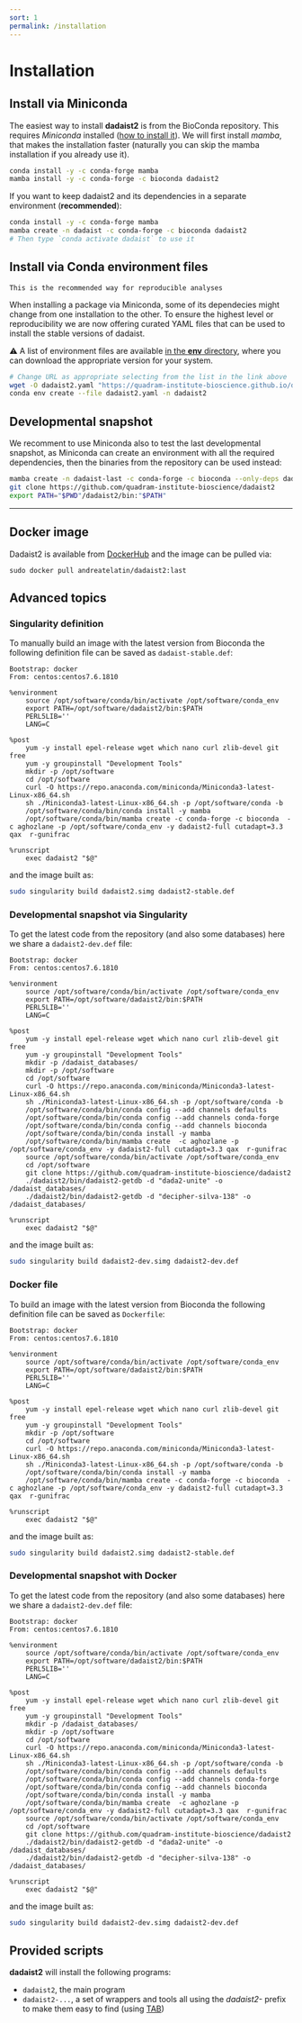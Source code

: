 ```yaml
---
sort: 1
permalink: /installation
---
```


# Installation

## Install via Miniconda

The easiest way to install **dadaist2** is from the BioConda repository.
This requires  _Miniconda_ installed ([how to install it](https://docs.conda.io/en/latest/miniconda.html)).
We will first install _mamba_, that makes the installation faster (naturally you can skip the mamba installation if
you already use it).

```bash
conda install -y -c conda-forge mamba
mamba install -y -c conda-forge -c bioconda dadaist2
```

If you want to keep dadaist2 and its dependencies in a separate environment (**recommended**):

```bash
conda install -y -c conda-forge mamba
mamba create -n dadaist -c conda-forge -c bioconda dadaist2
# Then type `conda activate dadaist` to use it
```

## Install via Conda environment files

```note
This is the recommended way for reproducible analyses
```

When installing a package via Miniconda, some of its dependecies might change
from one installation to the other. To ensure the highest level or reproducibility
we are now offering curated YAML files that can be used to install the stable versions
of dadaist.

:warning: A list of environment files are available
[in the **env** directory](https://github.com/quadram-institute-bioscience/dadaist2/tree/master/env),
where you can download the appropriate version for your system.

```bash
# Change URL as appropriate selecting from the list in the link above
wget -O dadaist2.yaml "https://quadram-institute-bioscience.github.io/dadaist2/dadaist2-$(uname).yaml"
conda env create --file dadaist2.yaml -n dadaist2
```


## Developmental snapshot

We recomment to use Miniconda also to test the last developmental snapshot, as Miniconda
can create an environment with all the required dependencies, then the binaries from the
repository can be used instead:

```bash
mamba create -n dadaist-last -c conda-forge -c bioconda --only-deps dadaist2-full
git clone https://github.com/quadram-institute-bioscience/dadaist2
export PATH="$PWD"/dadaist2/bin:"$PATH"
```

---

## Docker image

Dadaist2 is available from [DockerHub](https://hub.docker.com/r/andreatelatin/dadaist2) and
the image can be pulled via:

```
sudo docker pull andreatelatin/dadaist2:last
```

## Advanced topics

### Singularity definition
To manually build an image with the latest version from Bioconda the following definition file can be saved as `dadaist-stable.def`:

```singularity
Bootstrap: docker
From: centos:centos7.6.1810

%environment
    source /opt/software/conda/bin/activate /opt/software/conda_env
    export PATH=/opt/software/dadaist2/bin:$PATH
    PERL5LIB=''
    LANG=C
         
%post
    yum -y install epel-release wget which nano curl zlib-devel git free
    yum -y groupinstall "Development Tools"
    mkdir -p /opt/software
    cd /opt/software    
    curl -O https://repo.anaconda.com/miniconda/Miniconda3-latest-Linux-x86_64.sh 
    sh ./Miniconda3-latest-Linux-x86_64.sh -p /opt/software/conda -b
    /opt/software/conda/bin/conda install -y mamba
    /opt/software/conda/bin/mamba create -c conda-forge -c bioconda  -c aghozlane -p /opt/software/conda_env -y dadaist2-full cutadapt=3.3 qax  r-gunifrac 

%runscript
    exec dadaist2 "$@"
```

and the image built as:

```bash
sudo singularity build dadaist2.simg dadaist2-stable.def
```

### Developmental snapshot via Singularity

To get the latest code from the repository (and also some databases) here we share a `dadaist2-dev.def` file:

```singularity
Bootstrap: docker
From: centos:centos7.6.1810

%environment
    source /opt/software/conda/bin/activate /opt/software/conda_env
    export PATH=/opt/software/dadaist2/bin:$PATH
    PERL5LIB=''
    LANG=C
         
%post
    yum -y install epel-release wget which nano curl zlib-devel git free
    yum -y groupinstall "Development Tools"
    mkdir -p /dadaist_databases/
    mkdir -p /opt/software
    cd /opt/software  
    curl -O https://repo.anaconda.com/miniconda/Miniconda3-latest-Linux-x86_64.sh 
    sh ./Miniconda3-latest-Linux-x86_64.sh -p /opt/software/conda -b
    /opt/software/conda/bin/conda config --add channels defaults
    /opt/software/conda/bin/conda config --add channels conda-forge
    /opt/software/conda/bin/conda config --add channels bioconda
    /opt/software/conda/bin/conda install -y mamba
    /opt/software/conda/bin/mamba create  -c aghozlane -p /opt/software/conda_env -y dadaist2-full cutadapt=3.3 qax  r-gunifrac 
    source /opt/software/conda/bin/activate /opt/software/conda_env
    cd /opt/software
    git clone https://github.com/quadram-institute-bioscience/dadaist2
    ./dadaist2/bin/dadaist2-getdb -d "dada2-unite" -o /dadaist_databases/
    ./dadaist2/bin/dadaist2-getdb -d "decipher-silva-138" -o /dadaist_databases/

%runscript
    exec dadaist2 "$@"
```
and the image built as:
```bash
sudo singularity build dadaist2-dev.simg dadaist2-dev.def
```

### Docker file 
To build an image with the latest version from Bioconda the following definition file can be saved as `Dockerfile`:
```
Bootstrap: docker
From: centos:centos7.6.1810

%environment
    source /opt/software/conda/bin/activate /opt/software/conda_env
    export PATH=/opt/software/dadaist2/bin:$PATH
    PERL5LIB=''
    LANG=C
         
%post
    yum -y install epel-release wget which nano curl zlib-devel git free
    yum -y groupinstall "Development Tools"
    mkdir -p /opt/software
    cd /opt/software    
    curl -O https://repo.anaconda.com/miniconda/Miniconda3-latest-Linux-x86_64.sh 
    sh ./Miniconda3-latest-Linux-x86_64.sh -p /opt/software/conda -b
    /opt/software/conda/bin/conda install -y mamba
    /opt/software/conda/bin/mamba create -c conda-forge -c bioconda  -c aghozlane -p /opt/software/conda_env -y dadaist2-full cutadapt=3.3 qax  r-gunifrac 

%runscript
    exec dadaist2 "$@"
```

and the image built as:
```bash
sudo singularity build dadaist2.simg dadaist2-stable.def
```

### Developmental snapshot with Docker

To get the latest code from the repository (and also some databases) here we share a `dadaist2-dev.def` file:
```
Bootstrap: docker
From: centos:centos7.6.1810

%environment
    source /opt/software/conda/bin/activate /opt/software/conda_env
    export PATH=/opt/software/dadaist2/bin:$PATH
    PERL5LIB=''
    LANG=C
         
%post
    yum -y install epel-release wget which nano curl zlib-devel git free
    yum -y groupinstall "Development Tools"
    mkdir -p /dadaist_databases/
    mkdir -p /opt/software
    cd /opt/software  
    curl -O https://repo.anaconda.com/miniconda/Miniconda3-latest-Linux-x86_64.sh 
    sh ./Miniconda3-latest-Linux-x86_64.sh -p /opt/software/conda -b
    /opt/software/conda/bin/conda config --add channels defaults
    /opt/software/conda/bin/conda config --add channels conda-forge
    /opt/software/conda/bin/conda config --add channels bioconda
    /opt/software/conda/bin/conda install -y mamba
    /opt/software/conda/bin/mamba create  -c aghozlane -p /opt/software/conda_env -y dadaist2-full cutadapt=3.3 qax  r-gunifrac 
    source /opt/software/conda/bin/activate /opt/software/conda_env
    cd /opt/software
    git clone https://github.com/quadram-institute-bioscience/dadaist2
    ./dadaist2/bin/dadaist2-getdb -d "dada2-unite" -o /dadaist_databases/
    ./dadaist2/bin/dadaist2-getdb -d "decipher-silva-138" -o /dadaist_databases/

%runscript
    exec dadaist2 "$@"
```
and the image built as:
```bash
sudo singularity build dadaist2-dev.simg dadaist2-dev.def
```

## Provided scripts

**dadaist2** will install the following programs:

* `dadaist2`, the main program
* `dadaist2-...`, a set of wrappers and tools all using the _dadaist2-_ prefix to make them easy to find (using [TAB](https://www.howtogeek.com/195207/use-tab-completion-to-type-commands-faster-on-any-operating-system/))

